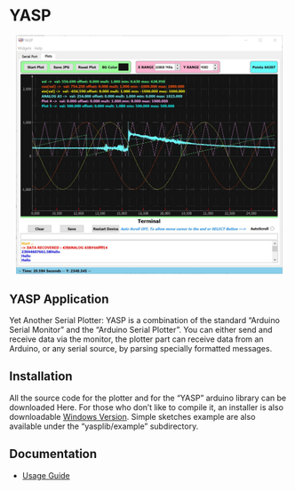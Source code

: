 # YASP
<p align="center">
<img src="/doc/yasp_cover.JPG" alt="Yet Another Serial Plotter" width="480"/>
</p>

## YASP Application

Yet Another Serial Plotter: YASP is a combination of the standard “Arduino Serial Monitor” and the “Arduino Serial Plotter”.
You can either send and receive data via the monitor, the plotter part can receive data from
an Arduino, or any serial source, by parsing specially formatted messages. 

## Installation

All the source code for the plotter and for the “YASP” arduino library can be downloaded Here.
For those who don’t like to compile it, an installer is also downloadable [Windows Version](https://github.com/devlabnet/YASP/blob/master/installer/YASP_Setup.exe?raw=true).
Simple sketches example are also available under the “yasplib/example” subdirectory.

## Documentation

 - [Usage Guide](https://gdoc.pub/doc/e/2PACX-1vQmyyZDie11-NvYd0V3Ry10cUGisbMw1lMT7EOq4qnecPBSdgyicpQix47Plv0QDT93KMiAFPEK7MNc)

